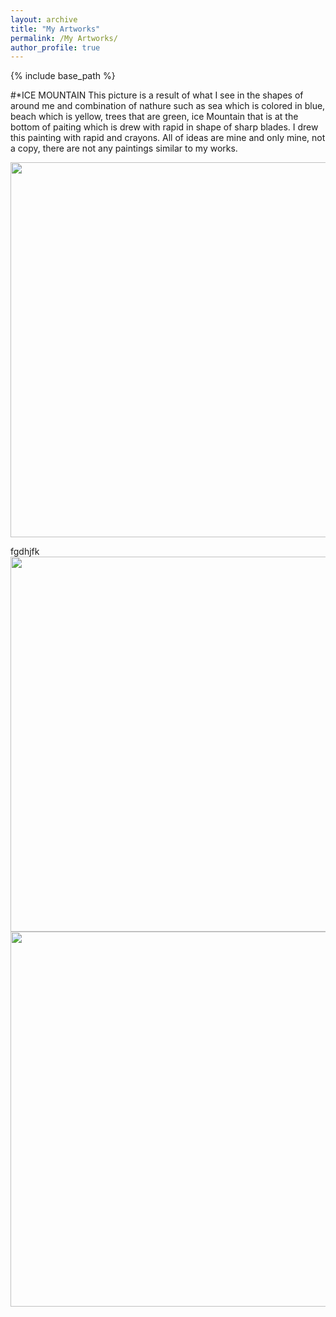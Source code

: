 ```yaml
---
layout: archive
title: "My Artworks"
permalink: /My Artworks/
author_profile: true
---
```


{% include base_path %}




#*ICE MOUNTAIN
This picture is a result of what I see in the shapes of around me and combination of nathure such as sea which is colored in blue, beach which is yellow, trees that are green, ice Mountain that is at the bottom of paiting which is drew with rapid in shape of sharp blades. I drew this painting with rapid and crayons. All of ideas are mine and only mine, not a copy, there are not any paintings similar to my works.


<img src= "https://user-images.githubusercontent.com/89829013/132122383-e7cb582f-3136-4f7a-b3cd-28930f57c087.jpg" width="600" height="600">

fgdhjfk
<img src= "https://user-images.githubusercontent.com/89829013/131449383-f0479196-ea3e-40b9-b0a4-45b904ccaab5.jpg" width="600" height="600">
<img src= "https://user-images.githubusercontent.com/89829013/131449407-9726c11d-eca2-40bd-a5d9-ab61d20aa297.jpg" width="600" height="600">
